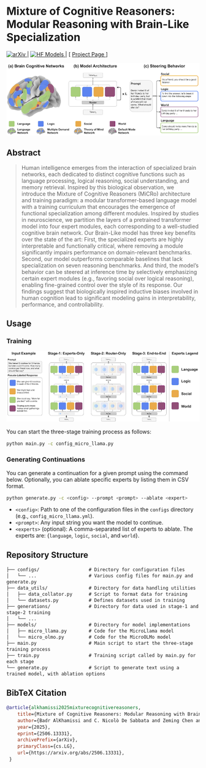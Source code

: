 # Mixture of Cognitive Reasoners: Modular Reasoning with Brain-Like Specialization


<p>
  <a href="https://arxiv.org/abs/2506.13331">
    <img src="https://img.shields.io/badge/arXiv-1234.56789-b31b1b.svg" alt="arXiv"/>
  </a> |
  <a href="https://huggingface.co/collections/bkhmsi/mixture-of-cognitive-reasoners-684709a0f9cdd7fa180f6678">
    <img src="https://huggingface.co/datasets/huggingface/badges/resolve/main/model-on-hf-sm.svg" alt="HF Models"/>
  </a> |
  [
    <a href="https://bkhmsi.github.io/mixture-of-cog-reasoners/">
        Project Page
    </a>
  ]
</p>



<div style="text-align: center">
    <img src="figures/overview.png"/>
</div>

## Abstract
> Human intelligence emerges from the interaction of specialized brain networks, each dedicated to distinct cognitive functions such as language processing, logical reasoning, social understanding, and memory retrieval. Inspired by this biological observation, we introduce the Mixture of Cognitive Reasoners (MiCRo) architecture and training paradigm: a modular transformer-based language model with a training curriculum that encourages the emergence of functional specialization among different modules. Inspired by studies in neuroscience, we partition the layers of a pretrained transformer model into four expert modules, each corresponding to a well-studied cognitive brain network. Our Brain-Like model has three key benefits over the state of the art: First, the specialized experts are highly interpretable and functionally critical, where removing a module significantly impairs performance on domain-relevant benchmarks. Second, our model outperforms comparable baselines that lack specialization on seven reasoning benchmarks. And third, the model’s behavior can be steered at inference time by selectively emphasizing certain expert modules (e.g., favoring social over logical reasoning), enabling fine-grained control over the style of its response. Our findings suggest that biologically inspired inductive biases involved in human cognition lead to significant modeling gains in interpretability, performance, and controllability.

## Usage

### Training
<div style="text-align: center">
    <img src="figures/training.png"/>
</div>

You can start the three-stage training process as follows:
```bash
python main.py -c config_micro_llama.py
```

### Generating Continuations

You can generate a continuation for a given prompt using the command below. Optionally, you can ablate specific experts by listing them in CSV format. 
```bash
python generate.py -c <config> --prompt <prompt> --ablate <expert>
```

* `<config>`: Path to one of the configuration files in the `configs` directory (e.g., `config_micro_llama.yml`).
* `<prompt>`: Any input string you want the model to continue.
* `<experts>` (optional): A comma-separated list of experts to ablate. The experts are: {`language`, `logic`, `social`, and `world`}.


## Repository Structure
```
├── configs/                  # Directory for configuration files
│   └── ...                   # Various config files for main.py and generate.py
├── data_utils/               # Directory for data handling utilities
│   ├── data_collator.py      # Script to format data for training
│   └── datasets.py           # Defines datasets used in training
├── generations/              # Directory for data used in stage-1 and stage-2 training
│   └── ...
├── models/                   # Directory for model implementations
│   ├── micro_llama.py        # Code for the MicroLlama model
│   └── micro_olmo.py         # Code for the MicroOLMo model
├── main.py                   # Main script to start the three-stage training process
├── train.py                  # Training script called by main.py for each stage
└── generate.py               # Script to generate text using a trained model, with ablation options
```

## BibTeX Citation 
```bibtex
@article{alkhamissi2025mixturecognitivereasoners,
    title={Mixture of Cognitive Reasoners: Modular Reasoning with Brain-Like Specialization}, 
    author={Badr AlKhamissi and C. Nicolò De Sabbata and Zeming Chen and Martin Schrimpf and Antoine Bosselut},
    year={2025},
    eprint={2506.13331},
    archivePrefix={arXiv},
    primaryClass={cs.LG},
    url={https://arxiv.org/abs/2506.13331}, 
 }
      
```